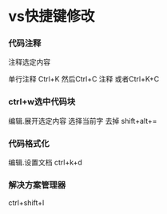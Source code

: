 # vs快捷键修改


### 代码注释
注释选定内容

单行注释 Ctrl+K 然后Ctrl+C  注释         或者Ctrl+K+C

### ctrl+w选中代码块
编辑.展开选定内容
选择当前字 去掉
shift+alt+= 
 
### 代码格式化
编辑.设置文档
ctrl+k+d

### 解决方案管理器
ctrl+shift+l


